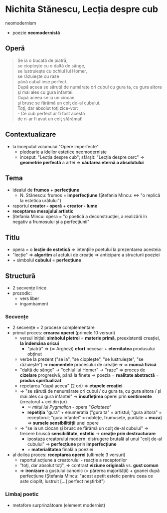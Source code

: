 Nichita Stănescu, Lecția despre cub
===
neomodernism

* poezie **neomodernistă**

## Operă

> Se ia o bucată de piatră,  
> se ciopleşte cu o daltă de sânge,  
> se lustruieşte cu ochiul lui Homer,  
> se răzuieşte cu raze  
> până cubul iese perfect.  
> După aceea se sărută de numărate ori cubul 
> cu gura ta, cu gura altora  
> şi mai ales cu gura infantei.  
> După aceea se ia un ciocan  
> şi brusc se fărâmă un colţ de-al cubului.  
> Toţi, dar absolut toţi zice-vor:  
> \- Ce cub perfect ar fi fost acesta  
> de n-ar fi avut un colţ sfărâmat!

## Contextualizare

* la începutul volumului "Opere imperfecte"
	* pledoarie a ideilor estetice neomoderniste
	* inceput: "Lecția despre cub"; sfărșit: "Lecția despre cerc" ⇒ **geometrie perfectă** a artei ⇒ **căutarea eternă a absolutului**

## Tema

* idealul de **frumos** + **perfecțiune**
	* N. Stănescu: frumos = **imperfecțiune** (Ștefania Mincu: ⇔ "o replică la estetica urâtului")
* raportul **creator - operă** + **creator - lume**
* **receptarea mesajului artistic**
* Ștefania Mincu: opera = "o poetică a deconstrucției, a realizării în negativ a frumosului și a perfecțiunii"

## Titlu

* opera = o **lecție de estetică** ⇒ intențiile poetului la prezentarea acesteia
* "lecție" ⇒ **algoritm** al actului de creație ⇒ anticipare a structurii poeziei
* \+ simbolul **cubului** = **perfecțiune**

## Structură

* 2 secvențe lirice
* prozodic:
	* vers liber
	* ingambament

### Secvențe

* 2 secvențe = 2 procese complementare
* primul proces: **crearea operei** (primele 10 versuri)
	* versul inițial: **simbolul pietrei** = **materie primă**, preexistentă creației, **la îndemâna oricui**
		* "piatră" ⇒ (≃ Arghezi) **efort** necesar + **eternitatea** produsului obținut
	* verbe la prezent ("se ia", "se cioplește", "se lustruiește", "se răzuiește") ⇒ **momentele** procesului de creație ⇒ ≃ **muncă fizică**
	* "daltă de sânge" → "ochiul lui Homer" → "raze" ⇒ proces de **cizelare** progresivă, până la finețe ⇒ poezia = **realitate abstractă** = **produs spiritualizat**
	* repetarea "după aceea" (2 ori) ⇒ **etapele creației**
	* → "se sărută de nenumărate ori cubul / cu gura ta, cu gura altora / și mai ales cu gura infantei" ⇒ 	**însuflețirea** operei prin **sentimente** (creatorul + cei din jur)
		* ≃ *mitul lui Pygmalion* - opera "*Galateea*"
		* **repetiția** "gura" + enumerația ("gura ta" = artistul; "gura altora" = receptorul; "gura infantei" = noblețe, frumusețe, puritate + **muza**) ⇒ **sursele sensibilității** unei opere
	* → "se ia un ciocan şi brusc se fărâmă un colţ de-al cubului" ⇒ trecere bruscă **sensibilitate**, **estetic** → **creație prin destructurare**
		* ipostaza creatorului modern: distrugere brutală al unui "colț de-al cubului" ⇒ **perfecțiune** prin **imperfecțiune**
		* \+ **materialitatea** finală a poeziei
* al doilea proces: **receptarea operei** (ultimele 3 versuri)
	* raportul acțiune a creatorului - reacție a receptorilor
	* "toţi, dar absolut toţi", ⇒ contrast **viziune originală** vs. **gust comun**
	* ⇒ **ironizare** a gustului canonic (= părerea majorității) + goanei după perfecțiune (Ștefania Mincu: "acest apetit estetic pentru ceea ce aste cioplit, lustruit [...] perfect neștirbit")

### Limbaj poetic

* metafore surprinzătoare (element modernist)